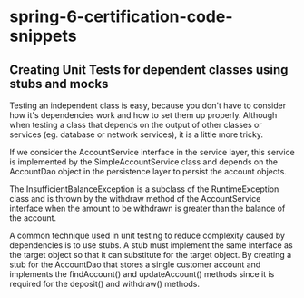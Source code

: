 # spring-6-certification-code-snippets

## Creating Unit Tests for dependent classes using stubs and mocks

Testing an independent class is easy, because you don't have to consider how it's dependencies work and how to set them up properly.
Although when testing a class that depends on the output of other classes or services (eg. database or network services), it is a little more tricky.

If we consider the AccountService interface in the service layer, this service is implemented by the SimpleAccountService class and depends on the 
AccountDao object in the persistence layer to persist the account objects.

The InsufficientBalanceException is a subclass of the RuntimeException class and is thrown by the withdraw method of the AccountService interface when the 
amount to be withdrawn is greater than the balance of the account.

A common technique used in unit testing to reduce complexity caused by dependencies is to use stubs. A stub must implement the same interface as the target object so that it can substitute for the target object.
By creating a stub for the AccountDao that stores a single customer account and implements the findAccount() and updateAccount() methods since it is required for the deposit() and withdraw() methods.